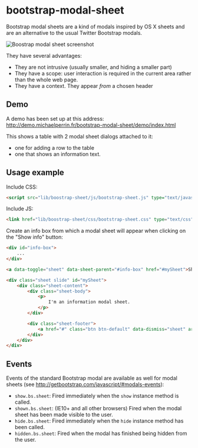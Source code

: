 bootstrap-modal-sheet
=====================

Bootstrap modal sheets are a kind of modals inspired by OS X sheets and are an alternative to the usual Twitter Bootstrap modals.

![Boostrap modal sheet screenshot](http://demo.michaelperrin.fr/assets/sheet-screenshot.png)

They have several advantages:
* They are not intrusive (usually smaller, and hiding a smaller part)
* They have a scope: user interaction is required in the current area rather than the whole web page.
* They have a context. They appear *from* a chosen header

## Demo

A demo has been set up at this address: http://demo.michaelperrin.fr/bootstrap-modal-sheet/demo/index.html

This shows a table with 2 modal sheet dialogs attached to it:

* one for adding a row to the table
* one that shows an information text.

## Usage example

Include CSS:

```html
<script src="lib/boostrap-sheet/js/bootstrap-sheet.js" type="text/javascript"></script>
```

Include JS:

```html
<link href="lib/boostrap-sheet/css/bootstrap-sheet.css" type="text/css" rel="stylesheet">
```

Create an info box from which a modal sheet will appear when clicking on the "Show info" button:

```html
<div id="info-box">
    ...
</div>

<a data-toggle="sheet" data-sheet-parent="#info-box" href="#mySheet">Show info</a>

<div class="sheet slide" id="mySheet">
    <div class="sheet-content">
        <div class="sheet-body">
            <p>
                I'm an information modal sheet.
            </p>
        </div>

        <div class="sheet-footer">
            <a href="#" class="btn btn-default" data-dismiss="sheet" aria-hidden="true">Cancel</a>
        </div>
    </div>
</div>
```

## Events

Events of the standard Bootstrap modal are available as well for modal sheets (see http://getbootstrap.com/javascript/#modals-events):

* `show.bs.sheet`: Fired immediately when the `show` instance method is called.
* `shown.bs.sheet`: (IE10+ and all other browsers) Fired when the modal sheet has been made visible to the user.
* `hide.bs.sheet`: Fired immediately when the `hide` instance method has been called.
* `hidden.bs.sheet`: Fired when the modal has finished being hidden from the user.
